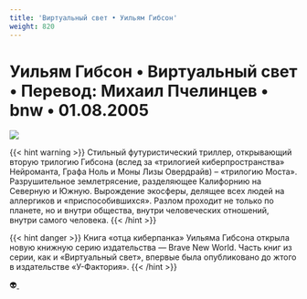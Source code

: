 ```yaml
---
title: 'Виртуальный свет • Уильям Гибсон'
weight: 820
---
```


# Уильям Гибсон • **Виртуальный свет** • Перевод: Михаил Пчелинцев • bnw • 01.08.2005

![](/img/virtlight.jpg)

{{< hint warning >}}
Стильный футуристический триллер, открывающий вторую трилогию Гибсона (вслед за «трилогией киберпространства» Нейроманта, Графа Ноль и Моны Лизы Овердрайв) – «трилогию Моста». Разрушительное землетрясение, разделяющее Калифорнию на Северную и Южную. Вырождение экосферы, делящее всех людей на аллергиков и «приспособившихся». Разлом проходит не только по планете, но и внутри общества, внутри человеческих отношений, внутри самого человека.
{{< /hint >}}

{{< hint danger >}}
Книга «отца киберпанка» Уильяма Гибсона открыла новую книжную серию издательства — Brave New World. Часть книг из серии, как и «Виртуальный свет», впервые была опубликовано до жтого в издательстве «У-Фактория».
{{< /hint >}}

👽[ ](http://flibusta.is/b/142964)